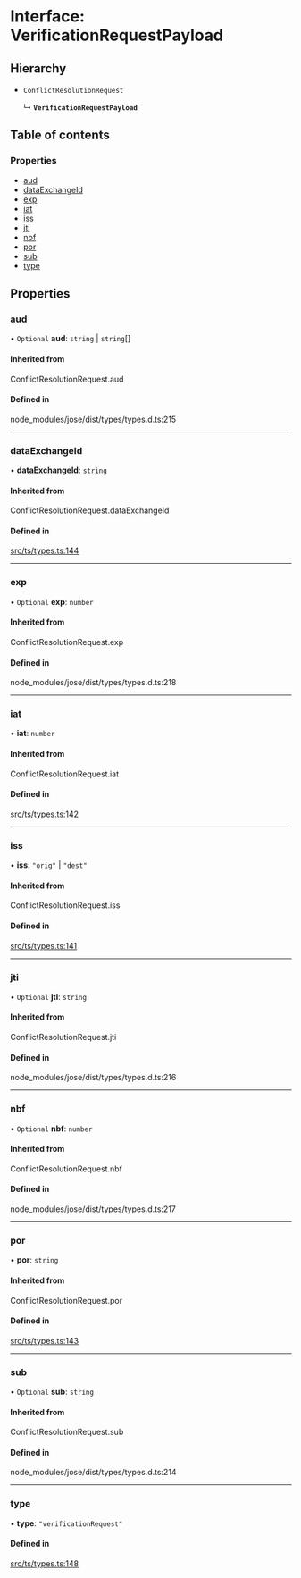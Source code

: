 # Interface: VerificationRequestPayload

## Hierarchy

- `ConflictResolutionRequest`

  ↳ **`VerificationRequestPayload`**

## Table of contents

### Properties

- [aud](VerificationRequestPayload.md#aud)
- [dataExchangeId](VerificationRequestPayload.md#dataexchangeid)
- [exp](VerificationRequestPayload.md#exp)
- [iat](VerificationRequestPayload.md#iat)
- [iss](VerificationRequestPayload.md#iss)
- [jti](VerificationRequestPayload.md#jti)
- [nbf](VerificationRequestPayload.md#nbf)
- [por](VerificationRequestPayload.md#por)
- [sub](VerificationRequestPayload.md#sub)
- [type](VerificationRequestPayload.md#type)

## Properties

### aud

• `Optional` **aud**: `string` \| `string`[]

#### Inherited from

ConflictResolutionRequest.aud

#### Defined in

node_modules/jose/dist/types/types.d.ts:215

___

### dataExchangeId

• **dataExchangeId**: `string`

#### Inherited from

ConflictResolutionRequest.dataExchangeId

#### Defined in

[src/ts/types.ts:144](https://gitlab.com/i3-market/code/wp3/t3.2/conflict-resolution/non-repudiation-protocol/-/blob/6294cd9/src/ts/types.ts#L144)

___

### exp

• `Optional` **exp**: `number`

#### Inherited from

ConflictResolutionRequest.exp

#### Defined in

node_modules/jose/dist/types/types.d.ts:218

___

### iat

• **iat**: `number`

#### Inherited from

ConflictResolutionRequest.iat

#### Defined in

[src/ts/types.ts:142](https://gitlab.com/i3-market/code/wp3/t3.2/conflict-resolution/non-repudiation-protocol/-/blob/6294cd9/src/ts/types.ts#L142)

___

### iss

• **iss**: ``"orig"`` \| ``"dest"``

#### Inherited from

ConflictResolutionRequest.iss

#### Defined in

[src/ts/types.ts:141](https://gitlab.com/i3-market/code/wp3/t3.2/conflict-resolution/non-repudiation-protocol/-/blob/6294cd9/src/ts/types.ts#L141)

___

### jti

• `Optional` **jti**: `string`

#### Inherited from

ConflictResolutionRequest.jti

#### Defined in

node_modules/jose/dist/types/types.d.ts:216

___

### nbf

• `Optional` **nbf**: `number`

#### Inherited from

ConflictResolutionRequest.nbf

#### Defined in

node_modules/jose/dist/types/types.d.ts:217

___

### por

• **por**: `string`

#### Inherited from

ConflictResolutionRequest.por

#### Defined in

[src/ts/types.ts:143](https://gitlab.com/i3-market/code/wp3/t3.2/conflict-resolution/non-repudiation-protocol/-/blob/6294cd9/src/ts/types.ts#L143)

___

### sub

• `Optional` **sub**: `string`

#### Inherited from

ConflictResolutionRequest.sub

#### Defined in

node_modules/jose/dist/types/types.d.ts:214

___

### type

• **type**: ``"verificationRequest"``

#### Defined in

[src/ts/types.ts:148](https://gitlab.com/i3-market/code/wp3/t3.2/conflict-resolution/non-repudiation-protocol/-/blob/6294cd9/src/ts/types.ts#L148)
